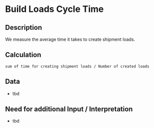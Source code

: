 # Build Loads Cycle Time

## Description
We measure the average time it takes to create shipment loads.

## Calculation
`sum of time for creating shipment loads / Number of created loads`

## Data
* tbd

## Need for additional Input / Interpretation
* tbd
